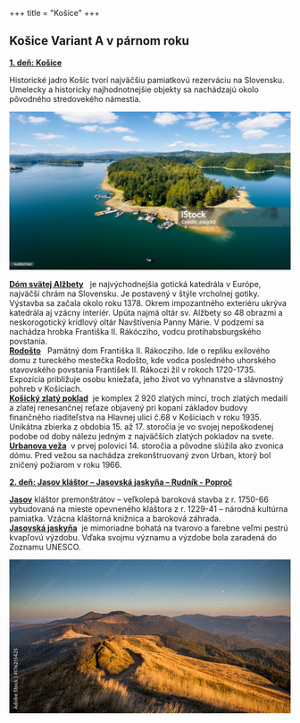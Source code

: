 +++
title = "Košice"
+++
## Košice Variant A v párnom roku


**<ins>1. deň:  Košice</ins>**

Historické jadro Košíc tvorí najväčšiu pamiatkovú rezerváciu na Slovensku. Umelecky a historicky najhodnotnejšie objekty sa nachádzajú okolo pôvodného stredovekého námestia.


![Fotka historického jadra Košíc](prvy-obrazok.jpg)


**<ins>Dóm svätej Alžbety</ins>**
 &nbsp;&nbsp;je najvýchodnejšia gotická katedrála v Európe, najväčší chrám na Slovensku. Je postavený v štýle vrcholnej gotiky.  Výstavba sa začala okolo roku 1378. Okrem impozantného exteriéru ukrýva katedrála aj vzácny interiér. Upúta najmä oltár sv. Alžbety so 48 obrazmi a neskorogotický krídlový oltár Navštívenia Panny Márie. V podzemí sa  nachádza hrobka Františka II. Rákócziho, vodcu protihabsburgského povstania.  
**<ins>Rodošto</ins>**
&nbsp;&nbsp;Pamätný dom Františka II. Rákocziho. Ide o repliku exilového domu z tureckého mestečka Rodošto, kde vodca posledného uhorského stavovského povstania František II. Rákoczi žil v rokoch 1720-1735. Expozícia približuje osobu kniežaťa, jeho život vo vyhnanstve a slávnostný pohreb v Košiciach.  
**<ins>Košický zlatý poklad</ins>**
&nbsp;je komplex 2 920 zlatých mincí, troch zlatých medailí  a zlatej renesančnej reťaze objavený pri kopaní základov budovy finančného riaditeľstva na Hlavnej ulici č.68 v Košiciach v roku 1935. Unikátna zbierka  z obdobia 15. až 17. storočia je vo svojej nepoškodenej podobe od doby nálezu jedným z najväčších zlatých pokladov na svete.  
**<ins>Urbanova veža</ins>**
&nbsp;v prvej polovici 14. storočia a pôvodne slúžila ako zvonica dómu. Pred vežou sa nachádza zrekonštruovaný zvon Urban, ktorý bol zničený požiarom v roku 1966. 

**<ins>2.	deň: Jasov kláštor – Jasovská  jaskyňa – Rudník - Poproč</ins>**

**<ins>Jasov</ins>**
kláštor premonštrátov – veľkolepá baroková stavba z r. 1750-66 vybudovaná na mieste opevneného kláštora z r. 1229-41 – národná kultúrna pamiatka. Vzácna kláštorná knižnica a baroková záhrada.  
**<ins>Jasovská jaskyňa</ins>**
&nbsp;je mimoriadne bohatá na tvarovo a farebne veľmi pestrú kvapľovú výzdobu. Vďaka svojmu významu a  výzdobe bola zaradená do Zoznamu UNESCO.



![Poproč - História a národopisné tradície obce  - izba ](druhy-obrazok.jpg)
